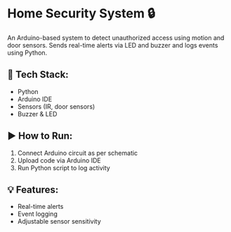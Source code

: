 # Home Security System 🔒

An Arduino-based system to detect unauthorized access using motion and door sensors. Sends real-time alerts via LED and buzzer and logs events using Python.

## 🔧 Tech Stack:
- Python
- Arduino IDE
- Sensors (IR, door sensors)
- Buzzer & LED

## ▶️ How to Run:
1. Connect Arduino circuit as per schematic
2. Upload code via Arduino IDE
3. Run Python script to log activity

## 💡 Features:
- Real-time alerts
- Event logging
- Adjustable sensor sensitivity
